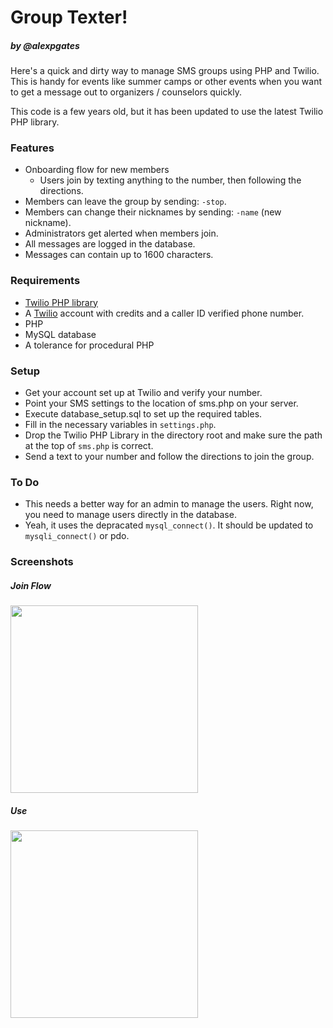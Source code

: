 Group Texter!
============

##### by @alexpgates


Here's a quick and dirty way to manage SMS groups using PHP and Twilio. This is handy for events like summer camps or other events when you want to get a message out to organizers / counselors quickly.

This code is a few years old, but it has been updated to use the latest Twilio PHP library.

### Features

- Onboarding flow for new members
    - Users join by texting anything to the number, then following the directions.
- Members can leave the group by sending: <code>-stop</code>.
- Members can change their nicknames by sending: <code>-name</code> (new nickname).
- Administrators get alerted when members join.
- All messages are logged in the database.
- Messages can contain up to 1600 characters.

### Requirements

- <a href="https://github.com/twilio/twilio-php">Twilio PHP library</a>
- A <a href="http://twilio.com">Twilio</a> account with credits and a caller ID verified phone number.
- PHP
- MySQL database
- A tolerance for procedural PHP

### Setup

- Get your account set up at Twilio and verify your number.
- Point your SMS settings to the location of sms.php on your server.
- Execute database_setup.sql to set up the required tables.
- Fill in the necessary variables in <code>settings.php</code>.
- Drop the Twilio PHP Library in the directory root and make sure the path at the top of <code>sms.php</code> is correct.
- Send a text to your number and follow the directions to join the group.

### To Do

- This needs a better way for an admin to manage the users. Right now, you need to manage users directly in the database.
- Yeah, it uses the depracated <code>mysql_connect()</code>. It should be updated to <code>mysqli_connect()</code> or pdo.

### Screenshots

##### Join Flow

<img src="https://dl.dropboxusercontent.com/u/2227623/group-texter-images/join-flow.png" width="300px">

##### Use

<img src="https://dl.dropboxusercontent.com/u/2227623/group-texter-images/use.png" width="300px">